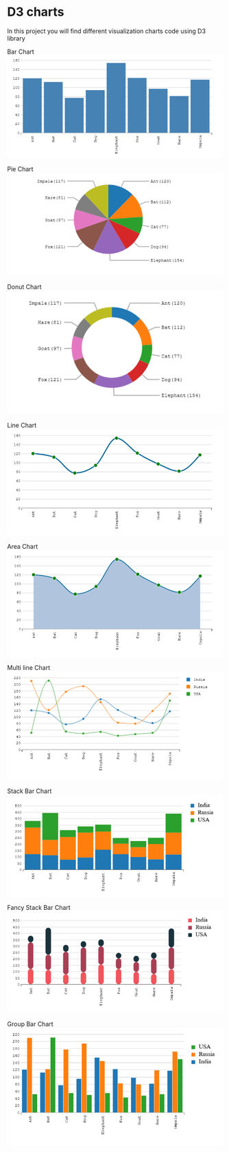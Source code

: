 # D3 charts
In this project you will find different visualization charts code using D3 library

Bar Chart\
![Bar Chart](https://github.com/suhaskekuda/D3/blob/master/images/barChart.PNG)

Pie Chart\
![Pie Chart](https://github.com/suhaskekuda/D3/blob/master/images/pieChart.PNG)

Donut Chart\
![Donut Chart](https://github.com/suhaskekuda/D3/blob/master/images/donutChart.PNG)

Line Chart\
![Line Chart](https://github.com/suhaskekuda/D3/blob/master/images/lineChart.PNG)

Area Chart\
![Area Chart](https://github.com/suhaskekuda/D3/blob/master/images/areaChart.PNG)

Multi line Chart\
![Multi line Chart](https://github.com/suhaskekuda/D3/blob/master/images/muilti_lineChart.PNG)

Stack Bar Chart\
![Stack Bar Chart](https://github.com/suhaskekuda/D3/blob/master/images/stackbarChart.PNG)

Fancy Stack Bar Chart\
![Stack Bar Chart](https://github.com/suhaskekuda/D3/blob/master/images/fancy_stackbar.PNG)

Group Bar Chart\
![Group Bar Chart](https://github.com/suhaskekuda/D3/blob/master/images/groupbarChart.PNG)
